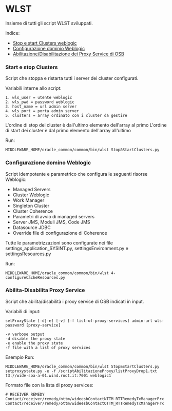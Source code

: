 # WLST
Insieme di tutti gli script WLST sviluppati. 

Indice:
*  [Stop e start Clusters weblogic](#start-e-stop-clusters)
*  [Configurazione dominio Weblogic](#configurazione-dominio-weblogic)
*  [Abilitazione/Disabilitazione dei Proxy Service di OSB](#abilita-disabilita-proxy-service)



### Start e stop Clusters
Script che stoppa e ristarta tutti i server dei cluster configurati.

Variabili interne allo script:
```
1. wls_user = utente weblogic
2. wls_pwd = password weblogic
3. host_name = url admin server
4. wls_port = porta admin server
5. clusters = array ordinato con i cluster da gestire
```

L'ordine di stop dei cluster è dall'ultimo elemento dell'array al primo
L'ordine di start dei cluster è dal primo elemento dell'array all'ultimo

Run: 
```
MIDDLEWARE_HOME/oracle_common/common/bin/wlst Stop&StartClusters.py
```
### Configurazione domino Weblogic
Script idempotente e parametrico che configura le seguenti risorse Weblogic:
* Managed Servers
* Cluster Weblogic
* Work Manager
* Singleton Cluster
* Cluster Coherence
* Parametri di avvio di managed servers
* Server JMS, Moduli JMS, Code JMS
* Datasource JDBC
* Override file di configurazione di Coherence

Tutte le parametrizzazioni sono configurate nei file settings_application_SYSINT.py, settingsEnvironment.py e settingsResources.py

Run: 
```
MIDDLEWARE_HOME/oracle_common/common/bin/wlst 4-configureCacheResources.py
```

### Abilita-Disabilita Proxy Service
Script che abilita/disabilità i proxy service di OSB indicati in input.

Variabili di input:
```
setProxyState [-d|-e] [-v] [-f list-of-proxy-services] admin-url wls-password [proxy-service]

-v verbose output
-d disable the proxy state
-e enable the proxy state
-f file with a list of proxy services
```
Esempio Run:
```
MIDDLEWARE_HOME/oracle_common/common/bin/wlst Stop&StartClusters.py setproxystate.py -e -f /scriptAbilitazioneProxy/listProxyDrop1.txt t3://wide-soa-a-01.wind.root.it:7001 weblogic1
```

Formato file con la lista di proxy services:
```
# RECEIVER REMEDY
Contact/receiver/remedy/nttm/wideesbContactNTTM_RTTRemedyTxManagerPrx
Contact/receiver/remedy/ottm/wideesbContactOTTM_RTTRemedyTxManagerPrx
```	
